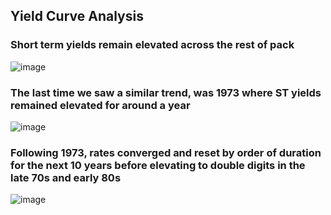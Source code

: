 ## Yield Curve Analysis

### Short term yields remain elevated across the rest of pack
![image](https://github.com/nurciuoli/MyFdsProjects/assets/57609455/6bc3f9c8-a8e6-4bb6-a373-f92b9c4a4ec6)
   <br>
### The last time we saw a similar trend, was 1973 where ST yields remained elevated for around a year
![image](https://github.com/nurciuoli/MyFdsProjects/assets/57609455/5f34ca42-9161-46ff-b0c8-725b7000b179)
   <br>
### Following 1973, rates converged and reset by order of duration for the next 10 years before elevating to double digits in the late 70s and early 80s
![image](https://github.com/nurciuoli/MyFdsProjects/assets/57609455/b8ea06c4-d43d-40db-a0eb-16032dba9309)

